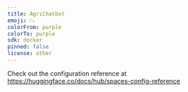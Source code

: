 ```yaml
---
title: AgriChatbot
emoji: 📉
colorFrom: purple
colorTo: purple
sdk: docker
pinned: false
license: other
---
```


Check out the configuration reference at https://huggingface.co/docs/hub/spaces-config-reference
